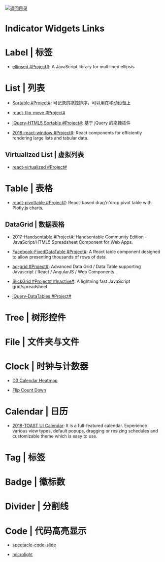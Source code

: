 [![返回目录](https://user-images.githubusercontent.com/5803001/38079637-ff0abcf0-3371-11e8-9b76-ad651620afc7.jpg)](https://github.com/wxyyxc1992/Awesome-Lists)

# Indicator Widgets Links

# Label | 标签

- [ellipsed #Project#](https://github.com/nzambello/ellipsed): A JavaScript library for multilined ellipsis

# List | 列表

- [Sortable #Project#](http://rubaxa.github.io/Sortable/): 可记录的拖拽排序，可以用在移动设备上

- [react-flip-move #Project#](https://github.com/joshwcomeau/react-flip-move#enterleave-animations)

- [jQuery-HTML5 Sortable #Project#](http://farhadi.ir/projects/html5sortable/): 基于 jQuery 的拖拽插件

* [2018-react-window #Project#](https://github.com/bvaughn/react-window): React components for efficiently rendering large lists and tabular data.

## Virtualized List | 虚拟列表

- [react-virtualized #Project#](https://bvaughn.github.io/react-virtualized/)

# Table | 表格

- [react-pivottable #Project#](https://react-pivottable.js.org/): React-based drag'n'drop pivot table with Plotly.js charts.

## DataGrid | 数据表格

- [2017-Handsontable #Project#](https://github.com/handsontable/handsontable): Handsontable Community Edition - JavaScript/HTML5 Spreadsheet Component for Web Apps.

- [Facebook-FixedDataTable #Project#](http://facebook.github.io/fixed-data-table/getting-started.html): A React table component designed to allow presenting thousands of rows of data.

- [ag-grid #Project#](https://github.com/ceolter/ag-grid): Advanced Data Grid / Data Table supporting Javascript / React / AngularJS / Web Components.

- [SlickGrid #Project# #Inactive#](https://github.com/mleibman/SlickGrid): A lightning fast JavaScript grid/spreadsheet

- [jQuery-DataTables #Project#](https://www.datatables.net/examples/basic_init/zero_configuration.html)

# Tree | 树形控件

# File | 文件夹与文件

# Clock | 时钟与计数器

- [D3 Calendar Heatmap](https://github.com/DKirwan/calendar-heatmap)

- [Flip Count Down](https://github.com/xdan/flipcountdown)

# Calendar | 日历

- [2018-TOAST UI Calendar](http://ui.toast.com/tui-calendar/): It is a full-featured calendar. Experience various view types, default popups, dragging or resizing schedules and customizable theme which is easy to use.

# Tag | 标签

# Badge | 徽标数

# Divider | 分割线

# Code | 代码高亮显示

- [spectacle-code-slide](https://github.com/thejameskyle/spectacle-code-slide)

- [microlight](https://github.com/asvd/microlight)
